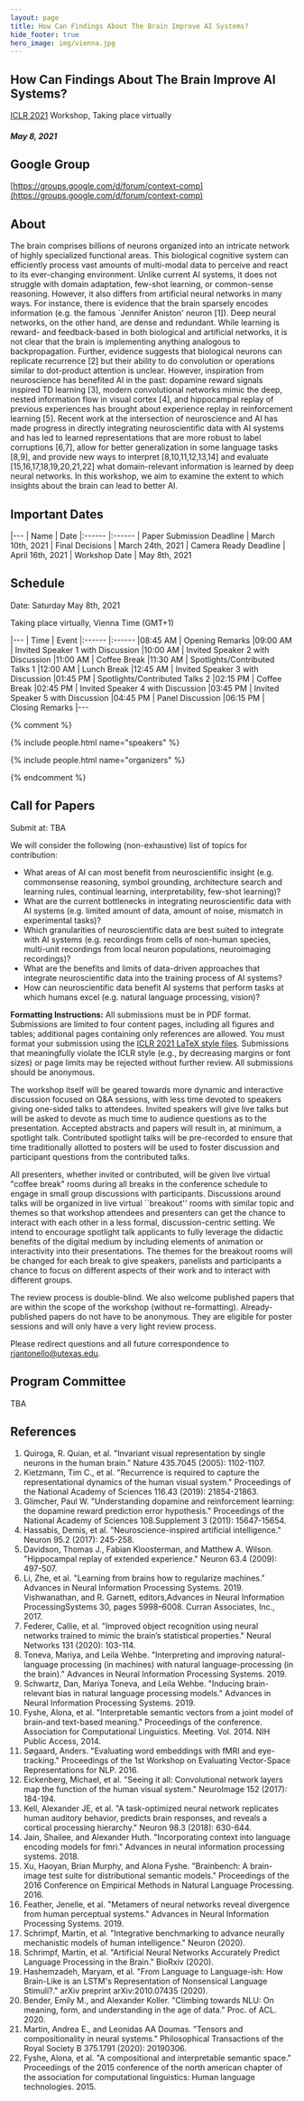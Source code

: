 ```yaml
---
layout: page
title: How Can Findings About The Brain Improve AI Systems?
hide_footer: true
hero_image: img/vienna.jpg
---
```


## How Can Findings About The Brain Improve AI Systems?
[ICLR 2021](https://iclr.cc/Conferences/2021/) Workshop, Taking place virtually
##### May 8, 2021

## Google Group
[https://groups.google.com/d/forum/context-comp](https://groups.google.com/d/forum/context-comp)


## About
The brain comprises billions of neurons organized into an intricate network of highly specialized functional areas. This biological cognitive system can efficiently process vast amounts of multi-modal data to perceive and react to its ever-changing environment. Unlike current AI systems, it does not struggle with domain adaptation, few-shot learning, or common-sense reasoning. However, it also differs from artificial neural networks in many ways. For instance, there is evidence that the brain sparsely encodes information (e.g. the famous `Jennifer Aniston' neuron [1]). Deep neural networks, on the other hand, are dense and redundant. While learning is reward- and feedback-based in both biological and artificial networks, it is not clear that the brain is implementing anything analogous to backpropagation. Further, evidence suggests that biological neurons can replicate recurrence [2] but their ability to do convolution or operations similar to dot-product attention is unclear. 
However, inspiration from neuroscience has benefited AI in the past: dopamine reward signals inspired TD learning [3], modern convolutional networks mimic the deep, nested information flow in visual cortex [4], and hippocampal replay of previous experiences has brought about experience replay in reinforcement learning [5]. Recent work at the intersection of neuroscience and AI has made progress in directly integrating neuroscientific data with AI systems and has led to learned representations that are more robust to label corruptions [6,7], allow for better generalization in some language tasks [8,9], and provide new ways to interpret [8,10,11,12,13,14] and evaluate [15,16,17,18,19,20,21,22] what domain-relevant information is learned by deep neural networks. In this workshop, we aim to examine the extent to which insights about the brain can lead to better AI. 

## Important Dates

|---
| Name | Date
|:------ |:------
| Paper Submission Deadline | March 10th, 2021
| Final Decisions | March 24th, 2021
| Camera Ready Deadline | April 16th, 2021
| Workshop Date | May 8th, 2021


## Schedule

Date: Saturday May 8th, 2021

Taking place virtually, Vienna Time (GMT+1)

|---
| Time | Event
|:------ |:------
|08:45 AM | Opening Remarks
|09:00 AM | Invited Speaker 1 with Discussion
|10:00 AM | Invited Speaker 2 with Discussion
|11:00 AM | Coffee Break
|11:30 AM | Spotlights/Contributed Talks 1
|12:00 AM | Lunch Break
|12:45 AM | Invited Speaker 3 with Discussion
|01:45 PM | Spotlights/Contributed Talks 2
|02:15 PM | Coffee Break
|02:45 PM | Invited Speaker 4 with Discussion
|03:45 PM | Invited Speaker 5 with Discussion
|04:45 PM | Panel Discussion
|06:15 PM | Closing Remarks
|---

{% comment %} 

{% include people.html name="speakers" %}


{% include people.html name="organizers" %}

{% endcomment %} 

## Call for Papers

Submit at: TBA

We will consider the following (non-exhaustive) list of topics for contribution:
- What areas of AI can most benefit from neuroscientific insight (e.g. commonsense reasoning, symbol grounding, architecture search and learning rules, continual learning, interpretability, few-shot learning)?
- What are the current bottlenecks in integrating neuroscientific data with AI systems (e.g. limited amount of data, amount of noise, mismatch in experimental tasks)?
- Which granularities of neuroscientific data are best suited to integrate with AI systems (e.g. recordings from cells of non-human species, multi-unit recordings from local neuron populations, neuroimaging recordings)?
- What are the benefits and limits of data-driven approaches that integrate neuroscientific data into the training process of AI systems?
- How can neuroscientific data benefit AI systems that perform tasks at which humans excel (e.g. natural language processing, vision)?

**Formatting Instructions:**  All submissions must be in PDF format. Submissions are limited to four content pages, including all figures and tables; additional pages containing only references are allowed. You must format your submission using the [ICLR 2021 LaTeX style files](https://github.com/ICLR/Master-Template/raw/master/archive/iclr2021.zip). Submissions that meaningfully violate the ICLR style (e.g., by decreasing margins or font sizes) or page limits may be rejected without further review. All submissions should be anonymous.

The workshop itself will be geared towards more dynamic and interactive discussion focused on Q&A sessions, with less time devoted to speakers giving one-sided talks to attendees.
Invited speakers will give live talks but will be asked to devote as much time to audience questions as to the presentation. Accepted abstracts and papers will result in, at minimum, a spotlight talk. Contributed spotlight talks will be pre-recorded to ensure that time traditionally allotted to posters will be used to foster discussion and participant questions from the contributed talks. 

All presenters, whether invited or contributed, will be given live virtual "coffee break" rooms during all breaks in the conference schedule to engage in small group discussions with participants.
Discussions around talks will be organized in live virtual ``breakout'' rooms with similar topic and themes so that workshop attendees and presenters can get the chance to interact with each other in a less formal, discussion-centric setting.
We intend to encourage spotlight talk applicants to fully leverage the didactic benefits of the digital medium by including elements of animation or interactivity into their presentations. The themes for the breakout rooms will be changed for
each break to give speakers, panelists and participants a chance to focus on different aspects of their work and to interact with different groups.

The review process is double-blind. We also welcome published papers that are within the scope of the workshop (without re-formatting). Already-published papers do not have to be anonymous. They are eligible for poster sessions and will only have a very light review process.

Please redirect questions and all future correspondence to [rjantonello@utexas.edu](mailto:rjantonello@utexas.edu).


## Program Committee

TBA


## References


1. Quiroga, R. Quian, et al. "Invariant visual representation by single neurons in the human brain." Nature 435.7045 (2005): 1102-1107.
2. Kietzmann, Tim C., et al. "Recurrence is required to capture the representational dynamics of the human visual system." Proceedings of the National Academy of Sciences 116.43 (2019): 21854-21863.
3. Glimcher, Paul W. "Understanding dopamine and reinforcement learning: the dopamine reward prediction error hypothesis." Proceedings of the National Academy of Sciences 108.Supplement 3 (2011): 15647-15654.
4. Hassabis, Demis, et al. "Neuroscience-inspired artificial intelligence." Neuron 95.2 (2017): 245-258.
5. Davidson, Thomas J., Fabian Kloosterman, and Matthew A. Wilson. "Hippocampal replay of extended experience." Neuron 63.4 (2009): 497-507.
6. Li, Zhe, et al. "Learning from brains how to regularize machines." Advances in Neural Information Processing Systems. 2019. Vishwanathan, and R. Garnett, editors,Advances in Neural Information ProcessingSystems 30, pages 5998–6008. Curran Associates, Inc., 2017.
7. Federer, Callie, et al. "Improved object recognition using neural networks trained to mimic the brain’s statistical properties." Neural Networks 131 (2020): 103-114.
8. Toneva, Mariya, and Leila Wehbe. "Interpreting and improving natural-language processing (in machines) with natural language-processing (in the brain)." Advances in Neural Information Processing Systems. 2019.
9. Schwartz, Dan, Mariya Toneva, and Leila Wehbe. "Inducing brain-relevant bias in natural language processing models." Advances in Neural Information Processing Systems. 2019.
10. Fyshe, Alona, et al. "Interpretable semantic vectors from a joint model of brain-and text-based meaning." Proceedings of the conference. Association for Computational Linguistics. Meeting. Vol. 2014. NIH Public Access, 2014.
11. Søgaard, Anders. "Evaluating word embeddings with fMRI and eye-tracking." Proceedings of the 1st Workshop on Evaluating Vector-Space Representations for NLP. 2016.
12. Eickenberg, Michael, et al. "Seeing it all: Convolutional network layers map the function of the human visual system." NeuroImage 152 (2017): 184-194.
13. Kell, Alexander JE, et al. "A task-optimized neural network replicates human auditory behavior, predicts brain responses, and reveals a cortical processing hierarchy." Neuron 98.3 (2018): 630-644.
14. Jain, Shailee, and Alexander Huth. "Incorporating context into language encoding models for fmri." Advances in neural information processing systems. 2018.
15. Xu, Haoyan, Brian Murphy, and Alona Fyshe. "Brainbench: A brain-image test suite for distributional semantic models." Proceedings of the 2016 Conference on Empirical Methods in Natural Language Processing. 2016.
16. Feather, Jenelle, et al. "Metamers of neural networks reveal divergence from human perceptual systems." Advances in Neural Information Processing Systems. 2019.
17. Schrimpf, Martin, et al. "Integrative benchmarking to advance neurally mechanistic models of human intelligence." Neuron (2020).
18. Schrimpf, Martin, et al. "Artificial Neural Networks Accurately Predict Language Processing in the Brain." BioRxiv (2020).
19. Hashemzadeh, Maryam, et al. "From Language to Language-ish: How Brain-Like is an LSTM's Representation of Nonsensical Language Stimuli?." arXiv preprint arXiv:2010.07435 (2020).
20. Bender, Emily M., and Alexander Koller. "Climbing towards NLU: On meaning, form, and understanding in the age of data." Proc. of ACL. 2020.
21. Martin, Andrea E., and Leonidas AA Doumas. "Tensors and compositionality in neural systems." Philosophical Transactions of the Royal Society B 375.1791 (2020): 20190306.
22. Fyshe, Alona, et al. "A compositional and interpretable semantic space." Proceedings of the 2015 conference of the north american chapter of the association for computational linguistics: Human language technologies. 2015.
